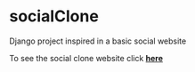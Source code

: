 # socialClone
Django project inspired in a basic social website

To see the social clone website click <a href="https://burnished-edge-255901.appspot.com/" target="_blank"><strong>here</strong></a>
